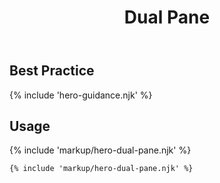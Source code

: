 ﻿---
title: Dual Pane
summary: An image with text and color overlay next to an image with color overlay and a button.
tags: hero block
layout: guide
eleventyNavigation:
  key: Dual Pane
  parent: Hero Blocks
  order: 2
  excerpt: An image with text and color overlay next to an image with color overlay and a button.
  img: /img/illustrations/illus-dual-pane.svg
---

## Best Practice

{% include 'hero-guidance.njk' %}

## Usage

{% include 'markup/hero-dual-pane.njk' %}

```html
{% include 'markup/hero-dual-pane.njk' %}
```
